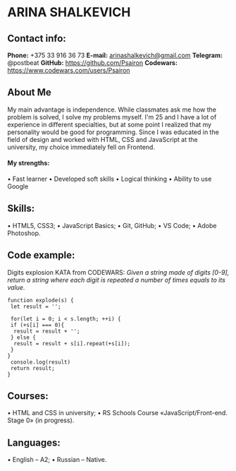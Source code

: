 # ARINA SHALKEVICH
## Contact info:
**Phone:** +375 33 916 36 73
**E-mail:** arinashalkevich@gmail.com
**Telegram:** @postbeat
**GitHub:** https://github.com/Psairon
**Сodewars:** https://www.codewars.com/users/Psairon

## About Me 
My main advantage is independence. While classmates ask me how the problem is solved, I solve my problems myself. I'm 25 and I have a lot of experience in different specialties, but at some point I realized that my personality would be good for programming. Since I was educated in the field of design and worked with HTML, CSS and JavaScript at the university, my choice immediately fell on Frontend.

#### My strengths:
• Fast learner
• Developed soft skills
• Logical thinking
• Ability to use Google

## Skills:
•	HTML5, CSS3;
•	JavaScript Basics;
•	Git, GitHub;
•	VS Code;
•	Adobe Photoshop.

## Code example:
Digits explosion KATA from CODEWARS: *Given a string made of digits [0-9], return a string where each digit is repeated a number of times equals to its value.*
 ```
 function explode(s) {
  let result = '';

  for(let i = 0; i < s.length; ++i) {
  if (+s[i] === 0){
   result = result + '';
  } else {
   result = result + s[i].repeat(+s[i]);
  }
 }
  console.log(result)
  return result;
 }
```

## Courses:
•	HTML and CSS in university;
•	RS Schools Course «JavaScript/Front-end. Stage 0» (in progress).

## Languages:
•	English – A2;
•	Russian – Native.